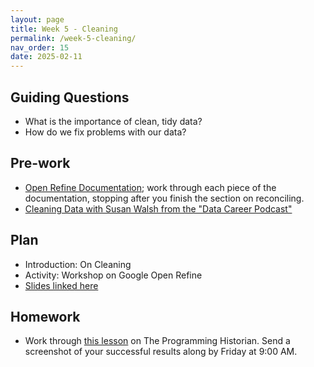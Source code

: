 ```yaml
---
layout: page
title: Week 5 - Cleaning
permalink: /week-5-cleaning/
nav_order: 15
date: 2025-02-11
---
```


## Guiding Questions

* What is the importance of clean, tidy data?
* How do we fix problems with our data?

## Pre-work

* [Open Refine Documentation](https://openrefine.org/docs); work through each piece of the documentation, stopping after you finish the section on reconciling. 
* [Cleaning Data with Susan Walsh from the "Data Career Podcast"](https://podcasts.apple.com/us/podcast/33-cleaning-data-with-susan-walsh-the-classification-guru/id1547386535?i=1000543873861)

## Plan

* Introduction: On Cleaning
* Activity: Workshop on Google Open Refine
* [Slides linked here](/resources/week-5/cleaning.pptx)

## Homework

* Work through [this lesson](https://programminghistorian.org/en/lessons/cleaning-data-with-openrefine) on The Programming Historian. Send a screenshot of your successful results along by Friday at 9:00 AM.
